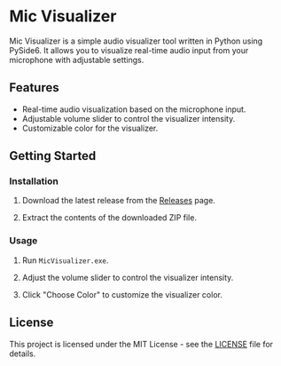 # Mic Visualizer

Mic Visualizer is a simple audio visualizer tool written in Python using PySide6. It allows you to visualize real-time audio input from your microphone with adjustable settings.

## Features

- Real-time audio visualization based on the microphone input.
- Adjustable volume slider to control the visualizer intensity.
- Customizable color for the visualizer.

## Getting Started

### Installation

1. Download the latest release from the [Releases](https://github.com/your-username/mic-visualizer/releases) page.

2. Extract the contents of the downloaded ZIP file.

### Usage

1. Run `MicVisualizer.exe`.

2. Adjust the volume slider to control the visualizer intensity.

3. Click "Choose Color" to customize the visualizer color.

## License

This project is licensed under the MIT License - see the [LICENSE](LICENSE) file for details.

